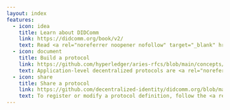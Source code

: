 ```yaml
---
layout: index
features:
  - icon: idea
    title: Learn about DIDComm
    link: https://didcomm.org/book/v2/
    text: Read <a rel="noreferrer noopener nofollow" target="_blank" href="https://didcomm.org/book/v2/">the guidebook</a> or <a rel="noreferrer noopener nofollow" target="_blank" href="https://identity.foundation/didcomm-messaging/spec/">the spec</a>. Or, if you like video, watch an <a target="_blank" href="https://youtu.be/TBxWgNmsnvU">introductory webinar</a>. Learn how to control your security and privacy — over the web, email, push notifications, QR codes, BLE, NFC, message queues, sneaker net... <a rel="noreferrer noopener nofollow" target="_blank" href="https://github.com/decentralized-identity/didcomm-messaging#implementations">Find libraries</a> or <a rel="noreferrer noopener nofollow" target="_blank" href="https://github.com/decentralized-identity/didcomm-messaging/issues">connect with DIDComm's authors.</a>
  - icon: document
    title: Build a protocol
    link: https://github.com/hyperledger/aries-rfcs/blob/main/concepts/0003-protocols/README.md
    text: Application-level decentralized protocols are <a rel="noreferrer noopener nofollow" target="_blank"  href="https://github.com/hyperledger/aries-rfcs/blob/main/concepts/0003-protocols/README.md">built atop DIDComm</a>. These support activities like secure chat, verifiable credential exchange, buying and selling, scheduling, escrow, bidding, ticketing, and so forth.
  - icon: share
    title: Share a protocol
    link: https://github.com/decentralized-identity/didcomm.org/blob/main/docs/pr-guide.md
    text: To register or modify a protocol definition, follow the <a rel="noreferrer noopener nofollow" target="_blank" href="https://github.com/decentralized-identity/didcomm.org/blob/main/docs/pr-guide.md">instructions</a> and submit a PR against the /site/content/protocols folder of the <a rel="noreferrer noopener nofollow" target="_blank" href="https://github.com/decentralized-identity/didcomm.org">repo</a>.
---
```

